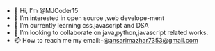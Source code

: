 - 👋 Hi, I’m @MJCoder15
- 👀 I’m interested in open source ,web develope-ment
- 🌱 I’m currently learning css,javascript and DSA
- 💞️ I’m looking to collaborate on java,python,javascript related works. 
- 📫 How to reach me my email:-@ansarimazhar7353@gmail.com

<!---
MJCoder15/MJCoder15 is a ✨ special ✨ repository because its `README.md` (this file) appears on your GitHub profile.
You can click the Preview link to take a look at your changes.
--->
